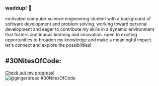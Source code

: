 ### waddup! 👋

motivated computer science engineering student with a background of software development and problem solving. working toward personal development and eager to contribute my skills in a dynamic environment that fosters continuous learning and innovation. open to exciting opportunities to broaden my knowledge and make a meaningful impact. let's connect and explore the possibilities!



## #30NitesOfCode:
  [Check out my progress!](https://www.codedex.io/@gingerbread/30-nites-of-code)  
  ![@gingerbread #30NitesOfCode](https://www.codedex.io/api/petStatus?user=gingerbread)
<!--
**souvikdebbarma/souvikdebbarma** is a ✨ _special_ ✨ repository because its `README.md` (this file) appears on your GitHub profile.

Here are some ideas to get you started:

- 🔭 I’m currently working on ...
- 🌱 I’m currently learning ...
- 👯 I’m looking to collaborate on ...
- 🤔 I’m looking for help with ...
- 💬 Ask me about ...
- 📫 How to reach me: ...
- 😄 Pronouns: ...
- ⚡ Fun fact: ...
-->

